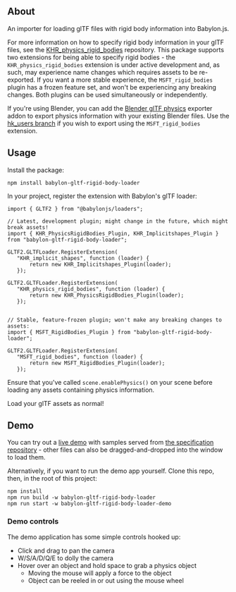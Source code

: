 ## About

An importer for loading glTF files with rigid body information into Babylon.js.

For more information on how to specify rigid body information in your glTF files, see the [KHR_physics_rigid_bodies](https://github.com/eoineoineoin/glTF_Physics) repository. This package supports two extensions for being able to specify rigid bodies - the `KHR_physics_rigid_bodies` extension is under active development and, as such, may experience name changes which requires assets to be re-exported. If you want a more stable experience, the `MSFT_rigid_bodies` plugin has a frozen feature set, and won't be experiencing any breaking changes. Both plugins can be used simultaneously or independently.

If you're using Blender, you can add the [Blender glTF physics](https://github.com/eoineoineoin/glTF_Physics_Blender_Exporter) exporter addon to export physics information with your existing Blender files. Use the [hk_users branch](https://github.com/eoineoineoin/glTF_Physics_Blender_Exporter/tree/hk_users) if you wish to export using the `MSFT_rigid_bodies` extension.

## Usage

Install the package:

```
npm install babylon-gltf-rigid-body-loader
```

In your project, register the extension with Babylon's glTF loader:

```
import { GLTF2 } from "@babylonjs/loaders";

// Latest, development plugin; might change in the future, which might break assets!
import { KHR_PhysicsRigidBodies_Plugin, KHR_Implicitshapes_Plugin } from "babylon-gltf-rigid-body-loader";

GLTF2.GLTFLoader.RegisterExtension(
   "KHR_implicit_shapes", function (loader) {
       return new KHR_Implicitshapes_Plugin(loader);
   });

GLTF2.GLTFLoader.RegisterExtension(
   "KHR_physics_rigid_bodies", function (loader) {
       return new KHR_PhysicsRigidBodies_Plugin(loader);
   });


// Stable, feature-frozen plugin; won't make any breaking changes to assets:
import { MSFT_RigidBodies_Plugin } from "babylon-gltf-rigid-body-loader";

GLTF2.GLTFLoader.RegisterExtension(
   "MSFT_rigid_bodies", function (loader) {
       return new MSFT_RigidBodies_Plugin(loader);
   });
```

Ensure that you've called `scene.enablePhysics()` on your scene before loading any assets containing physics information.

Load your glTF assets as normal!

## Demo

You can try out a [live demo](https://eoineoineoin.github.io/glTF_Physics_Babylon/packages/demo/dist/) with samples served from [the specification repository](https://github.com/eoineoineoin/glTF_Physics/tree/master/samples/) - other files can also be dragged-and-dropped into the window to load them.

Alternatively, if you want to run the demo app yourself. Clone this repo, then, in the root of this project:

```
npm install
npm run build -w babylon-gltf-rigid-body-loader
npm run start -w babylon-gltf-rigid-body-loader-demo
```

### Demo controls

The demo application has some simple controls hooked up:

* Click and drag to pan the camera
* W/S/A/D/Q/E to dolly the camera
* Hover over an object and hold space to grab a physics object
    * Moving the mouse will apply a force to the object
    * Object can be reeled in or out using the mouse wheel
